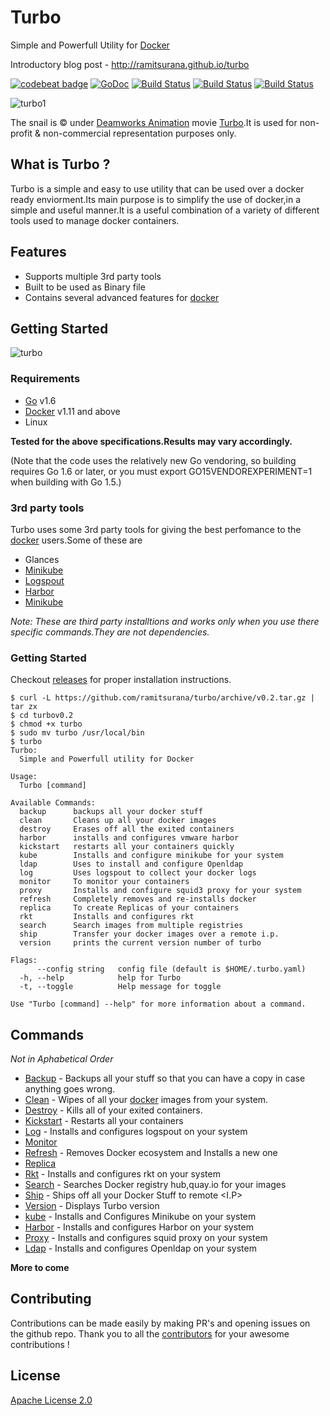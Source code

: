 # Turbo 

Simple and Powerfull Utility for [Docker][1]

Introductory blog post - http://ramitsurana.github.io/turbo

 [![codebeat badge](https://codebeat.co/badges/e7fce2e3-69e8-451e-b9ba-de3d39b1da28)](https://codebeat.co/projects/github-com-ramitsurana-turbo)
 [![GoDoc](https://godoc.org/github.com/ramitsurana/turbo?status.svg)](https://godoc.org/github.com/ramitsurana/turbo)
 [![Build Status](https://travis-ci.org/ramitsurana/turbo.svg?branch=master)](https://travis-ci.org/ramitsurana/turbo)
 [![Build Status](https://drone.io/github.com/ramitsurana/turbo/status.png)](https://drone.io/github.com/ramitsurana/turbo/latest)
 [![Build Status](https://semaphoreci.com/api/v1/ramitsurana/turbo/branches/master/badge.svg)](https://semaphoreci.com/ramitsurana/turbo)

![turbo1](https://cloud.githubusercontent.com/assets/8342133/16713587/95b469bc-46ca-11e6-8fb3-e56c7ce7d19d.png)

The snail is &copy; under [Deamworks Animation](http://www.dreamworksanimation.com/) movie [Turbo](https://en.wikipedia.org/wiki/Turbo_(film)).It is used for non-profit & non-commercial representation purposes only.

## What is Turbo ?

Turbo is a simple and easy to use utility that can be used over a docker ready enviorment.Its main purpose is to simplify the use of docker,in a simple and useful manner.It is a useful combination of a variety of different tools used to manage docker containers.

## Features

* Supports multiple 3rd party tools
* Built to be used as Binary file
* Contains several advanced features for [docker][1]


## Getting Started

![turbo](https://cloud.githubusercontent.com/assets/8342133/16805119/72fd724c-492c-11e6-9da1-6151a70df1d4.gif)

### Requirements

* [Go](http://golang.org) v1.6
* [Docker][1] v1.11 and above
* Linux 

**Tested for the above specifications.Results may vary accordingly.**

(Note that the code uses the relatively new Go vendoring, so building requires Go 1.6 or later, or you must export GO15VENDOREXPERIMENT=1 when building with Go 1.5.) 

### 3rd party tools

Turbo uses some 3rd party tools for giving the best perfomance to the [docker][1] users.Some of these are

* Glances
* [Minikube][4]
* [Logspout][5]
* [Harbor][6]
* [Minikube][7]

*Note: These are third party installtions and works only when you use there specific commands.They are not dependencies.*

### Getting Started

Checkout [releases](https://github.com/ramitsurana/turbo/releases) for proper installation instructions.

````
$ curl -L https://github.com/ramitsurana/turbo/archive/v0.2.tar.gz | tar zx
$ cd turbov0.2 
$ chmod +x turbo
$ sudo mv turbo /usr/local/bin
$ turbo
Turbo:
  Simple and Powerfull utility for Docker

Usage:
  Turbo [command]

Available Commands:
  backup      backups all your docker stuff
  clean       Cleans up all your docker images
  destroy     Erases off all the exited containers
  harbor      installs and configures vmware harbor
  kickstart   restarts all your containers quickly
  kube        Installs and configure minikube for your system
  ldap        Uses to install and configure Openldap
  log         Uses logspout to collect your docker logs
  monitor     To monitor your containers
  proxy       Installs and configure squid3 proxy for your system
  refresh     Completely removes and re-installs docker
  replica     To create Replicas of your containers
  rkt         Installs and configures rkt
  search      Search images from multiple registries
  ship        Transfer your docker images over a remote i.p.
  version     prints the current version number of turbo

Flags:
      --config string   config file (default is $HOME/.turbo.yaml)
  -h, --help            help for Turbo
  -t, --toggle          Help message for toggle

Use "Turbo [command] --help" for more information about a command.

````

## Commands

*Not in Aphabetical Order*

* [Backup](#backup) - Backups all your stuff so that you can have a copy in case anything goes wrong.
* [Clean](#clean) - Wipes of all your [docker][1] images from your system.
* [Destroy](#destroy) - Kills all of your exited containers.
* [Kickstart](#kickstart) - Restarts all your containers
* [Log](#log) - Installs and configures logspout on your system
* [Monitor](#monitor)
* [Refresh](#refresh) - Removes Docker ecosystem and Installs a new one
* [Replica](#replica)
* [Rkt](#rkt) - Installs and configures rkt on your system
* [Search](#search) - Searches Docker registry hub,quay.io for your images
* [Ship](#ship) -  Ships off all your Docker Stuff to remote <I.P>
* [Version](#version) - Displays Turbo version  
* [kube](#kube) - Installs and Configures Minikube on your system
* [Harbor](#harbor) - Installs and configures Harbor on your system
* [Proxy](#proxy) - Installs and configures squid proxy on your system
* [Ldap](#ldap) - Installs and configures Openldap on your system


**More to come**

## Contributing

Contributions can be made easily by making PR's and opening issues on the github repo.
Thank you to all the [contributors][3] for your awesome contributions !

## License

[Apache License 2.0](LICENSE)

[1]: http://docker.com
[2]: http://ramitsurana.github.io/turbo
[3]: https://github.com/ramitsurana/turbo/graphs/contributors
[4]: http://github.com/kubernetes/minikube
[5]: https://github.com/gliderlabs/logspout
[6]: https://github.com/vmware/harbor
[7]: https://github.com/kubernetes/minikube
